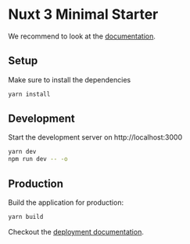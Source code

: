 # Nuxt 3 Minimal Starter

We recommend to look at the [documentation](https://v3.nuxtjs.org).

## Setup

Make sure to install the dependencies

```bash
yarn install
```

## Development

Start the development server on http://localhost:3000

```bash
yarn dev
npm run dev -- -o
```

## Production

Build the application for production:

```bash
yarn build
```

Checkout the [deployment documentation](https://v3.nuxtjs.org/docs/deployment).
